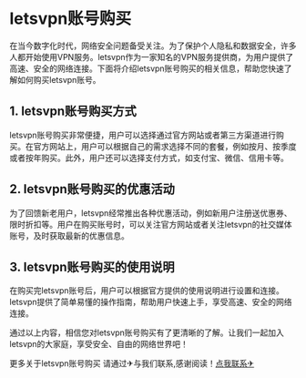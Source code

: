 # letsvpn账号购买

在当今数字化时代，网络安全问题备受关注。为了保护个人隐私和数据安全，许多人都开始使用VPN服务。letsvpn作为一家知名的VPN服务提供商，为用户提供了高速、安全的网络连接。下面将介绍letsvpn账号购买的相关信息，帮助您快速了解如何购买letsvpn账号。

## 1. letsvpn账号购买方式

letsvpn账号购买非常便捷，用户可以选择通过官方网站或者第三方渠道进行购买。在官方网站上，用户可以根据自己的需求选择不同的套餐，例如按月、按季度或者按年购买。此外，用户还可以选择支付方式，如支付宝、微信、信用卡等。

## 2. letsvpn账号购买的优惠活动

为了回馈新老用户，letsvpn经常推出各种优惠活动，例如新用户注册送优惠券、限时折扣等。用户在购买账号时，可以关注官方网站或者关注letsvpn的社交媒体账号，及时获取最新的优惠信息。

## 3. letsvpn账号购买的使用说明

在购买完letsvpn账号后，用户可以根据官方提供的使用说明进行设置和连接。letsvpn提供了简单易懂的操作指南，帮助用户快速上手，享受高速、安全的网络连接。

通过以上内容，相信您对letsvpn账号购买有了更清晰的了解。让我们一起加入letsvpn的大家庭，享受安全、自由的网络世界吧！

更多关于letsvpn账号购买 请通过✈与我们联系,感谢阅读！[点我联系✈](https://www.G208.com)